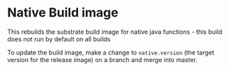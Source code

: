 # Native Build image 

This rebuilds the substrate build image for native java functions - this build does not run by default on all builds

To update the build image, make a change to `native.version` (the target version for the release image) on a branch and merge into master. 